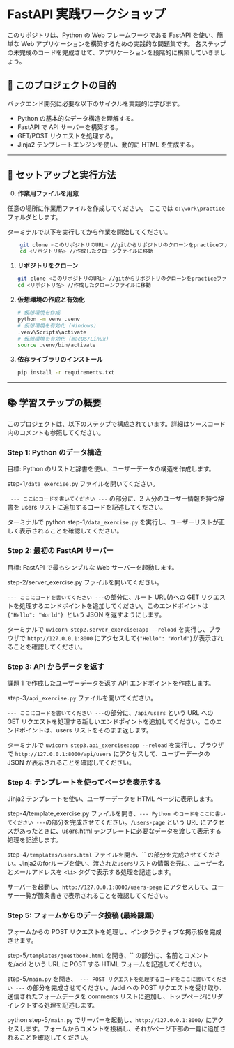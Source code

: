 # FastAPI 実践ワークショップ

このリポジトリは、Python の Web フレームワークである FastAPI を使い、簡単な Web アプリケーションを構築するための実践的な問題集です。
各ステップの未完成のコードを完成させて、アプリケーションを段階的に構築していきましょう。

## 🎯 このプロジェクトの目的

バックエンド開発に必要な以下のサイクルを実践的に学びます。

- Python の基本的なデータ構造を理解する。
- FastAPI で API サーバーを構築する。
- GET/POST リクエストを処理する。
- Jinja2 テンプレートエンジンを使い、動的に HTML を生成する。

---

## 🚀 セットアップと実行方法

0. **作業用ファイルを用意**

任意の場所に作業用ファイルを作成してください。
ここでは `c:\work\practice` フォルダとします。

ターミナルで以下を実行してから作業を開始してください。

```bash
    git clone <このリポジトリのURL> //gitからリポジトリのクローンをpracticeファイル直下に作成
    cd <リポジトリ名> //作成したクローンファイルに移動
```

1.  **リポジトリをクローン**

    ```bash
    git clone <このリポジトリのURL> //gitからリポジトリのクローンをpracticeファイル直下に作成
    cd <リポジトリ名> //作成したクローンファイルに移動
    ```

2.  **仮想環境の作成と有効化**

    ```bash
    # 仮想環境を作成
    python -m venv .venv
    # 仮想環境を有効化 (Windows)
    .venv\Scripts\activate
    # 仮想環境を有効化 (macOS/Linux)
    source .venv/bin/activate
    ```

3.  **依存ライブラリのインストール**
    ```bash
    pip install -r requirements.txt
    ```

---

## 📚 学習ステップの概要

このプロジェクトは、以下のステップで構成されています。詳細はソースコード内のコメントも参照してください。

### Step 1: Python のデータ構造

目標: Python のリストと辞書を使い、ユーザーデータの構造を作成します。

step-1`/data_exercise.py` ファイルを開いてください。

` --- ここにコードを書いてください ---` の部分に、2 人分のユーザー情報を持つ辞書を users リストに追加するコードを記述してください。

ターミナルで python step-1`/data_exercise.py` を実行し、ユーザーリストが正しく表示されることを確認してください。

### Step 2: 最初の FastAPI サーバー

目標: FastAPI で最もシンプルな Web サーバーを起動します。

step-2/server_exercise.py ファイルを開いてください。

` --- ここにコードを書いてください --- `の部分に、ルート URL(/)への GET リクエストを処理するエンドポイントを追加してください。このエンドポイントは `{"Hello": "World"} `という JSON を返すようにします。

ターミナルで `uvicorn step2.server_exercise:app --reload` を実行し、ブラウザで `http://127.0.0.1:8000` にアクセスして` {"Hello": "World"} `が表示されることを確認してください。

### Step 3: API からデータを返す

課題 1 で作成したユーザーデータを返す API エンドポイントを作成します。

step-3`/api_exercise.py` ファイルを開いてください。

` --- ここにコードを書いてください --- `の部分に、`/api/users` という URL への GET リクエストを処理する新しいエンドポイントを追加してください。このエンドポイントは、users リストをそのまま返します。

ターミナルで `uvicorn step3.api_exercise:app --reload` を実行し、ブラウザで `http://127.0.0.1:8000/api/users` にアクセスして、ユーザーデータの JSON が表示されることを確認してください。

### Step 4: テンプレートを使ってページを表示する

Jinja2 テンプレートを使い、ユーザーデータを HTML ページに表示します。

step-4/template_exercise.py ファイルを開き、` --- Python のコードをここに書いてください --- `の部分を完成させてください。`/users-page` という URL にアクセスがあったときに、users.html テンプレートに必要なデータを渡して表示する処理を記述します。

step-4`/templates/users.html` ファイルを開き、`` の部分を完成させてください。Jinja2のforループを使い、渡された`users`リストの情報を元に、ユーザー名とメールアドレスを ```<li>``` タグで表示する処理を記述します。

サーバーを起動し、`http://127.0.0.1:8000/users-page` にアクセスして、ユーザー一覧が箇条書きで表示されることを確認してください。

### Step 5: フォームからのデータ投稿 (最終課題)

フォームからの POST リクエストを処理し、インタラクティブな掲示板を完成させます。

step-5`/templates/guestbook.html` を開き、`` の部分に、名前とコメントを/add という URL に POST する HTML フォームを記述してください。

step-5`/main.py` を開き、` --- POST リクエストを処理するコードをここに書いてください ---` の部分を完成させてください。/add への POST リクエストを受け取り、送信されたフォームデータを comments リストに追加し、トップページにリダイレクトする処理を記述します。

python step-5`/main.py` でサーバーを起動し、`http://127.0.0.1:8000/` にアクセスします。フォームからコメントを投稿し、それがページ下部の一覧に追加されることを確認してください。
